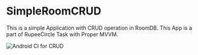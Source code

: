 # SimpleRoomCRUD
This is a simple Application with CRUD operation in RoomDB. This App is a part of RupeeCircle Task with Proper MVVM.

![Android CI for CRUD](https://github.com/bibutikoley/SimpleRoomCRUD/workflows/Android%20CI%20for%20CRUD/badge.svg?branch=master)
